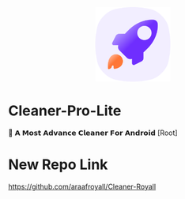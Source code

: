 <p align="center">
  <img src="assets/NewIcon.png" style="width: 30%;" />
</p>

# Cleaner-Pro-Lite
🚀 𝗔 𝗠𝗼𝘀𝘁 𝗔𝗱𝘃𝗮𝗻𝗰𝗲 𝗖𝗹𝗲𝗮𝗻𝗲𝗿 𝗙𝗼𝗿 𝗔𝗻𝗱𝗿𝗼𝗶𝗱 [Root]

# New Repo Link

https://github.com/araafroyall/Cleaner-Royall

